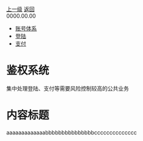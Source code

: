 <div class="extend-header">
    <div class="info">
        <div class="record">
            <a class="back" href="./">上一级</a>
            <a class="back" href="./">返回</a>
        </div>        
        <div class="mini">
            <span>0000.00.00</span>
        </div>
    </div>
    <div class="content"><div class="custom-block links">
<ul class="desc">
<li><a href="/solution">账号体系</a></li>
<li><a href="./systemBusiness/libraryPublic/function/login">登陆</a></li>
<li><a href="../systemBusiness/libraryPublic/function/payment">支付</a></li>
</ul>
</div></div>
</div>
<div class="content-header">
<h1>鉴权系统</h1>
<summary class="desc">集中处理登陆、支付等需要风险控制较高的公共业务</summary>
</div>


# 内容标题
aaaaaaaaaaaaabbbbbbbbbbbbbbbcccccccccccccc

<img :src="$withBase('images/logo.png')">
